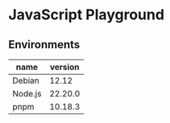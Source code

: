 # JavaScript Playground

## Environments

| name    | version |
| ------- | ------- |
| Debian  | 12.12   |
| Node.js | 22.20.0 |
| pnpm    | 10.18.3 |
